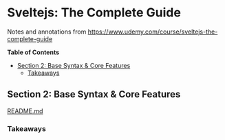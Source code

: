# Sveltejs: The Complete Guide

Notes and annotations from https://www.udemy.com/course/sveltejs-the-complete-guide

<!-- START doctoc generated TOC please keep comment here to allow auto update -->
<!-- DON'T EDIT THIS SECTION, INSTEAD RE-RUN doctoc TO UPDATE -->
**Table of Contents**

- [Section 2: Base Syntax & Core Features](#section-2-base-syntax--core-features)
  - [Takeaways](#takeaways)

<!-- END doctoc generated TOC please keep comment here to allow auto update -->

## Section 2: Base Syntax & Core Features

[README.md](./section-02/README.md)

### Takeaways
